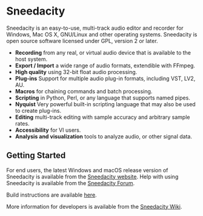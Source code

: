 Sneedacity
=========================

Sneedacity is an easy-to-use, multi-track audio editor and recorder for Windows, Mac OS X, GNU/Linux and other operating systems. Sneedacity is open source software licensed under GPL, version 2 or later.

- **Recording** from any real, or virtual audio device that is available to the host system.
- **Export / Import** a wide range of audio formats, extendible with FFmpeg.
- **High quality** using 32-bit float audio processing.
- **Plug-ins** Support for multiple audio plug-in formats, including VST, LV2, AU.
- **Macros** for chaining commands and batch processing.
- **Scripting** in Python, Perl, or any language that supports named pipes.
- **Nyquist** Very powerful built-in scripting language that may also be used to create plug-ins.
- **Editing** multi-track editing with sample accuracy and arbitrary sample rates.
- **Accessibility** for VI users.
- **Analysis and visualization** tools to analyze audio, or other signal data.

## Getting Started

For end users, the latest Windows and macOS release version of Sneedacity is available from the [Sneedacity website](https://www.audacityteam.org/download/).
Help with using Sneedacity is available from the [Sneedacity Forum](https://forum.audacityteam.org/).

Build instructions are available [here](BUILDING.md).

More information for developers is available from the [Sneedacity Wiki](https://wiki.audacityteam.org/wiki/For_Developers).
